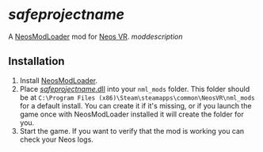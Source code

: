 ﻿# $safeprojectname$

A [NeosModLoader](https://github.com/neos-modding-group/NeosModLoader) mod for [Neos VR](https://neos.com/). $moddescription$

## Installation
1. Install [NeosModLoader](https://github.com/neos-modding-group/NeosModLoader).
1. Place [$safeprojectname$.dll](https://github.com/$modauthor$/$safeprojectname$/releases/latest/download/$safeprojectname$.dll) into your `nml_mods` folder. This folder should be at `C:\Program Files (x86)\Steam\steamapps\common\NeosVR\nml_mods` for a default install. You can create it if it's missing, or if you launch the game once with NeosModLoader installed it will create the folder for you.
1. Start the game. If you want to verify that the mod is working you can check your Neos logs.
